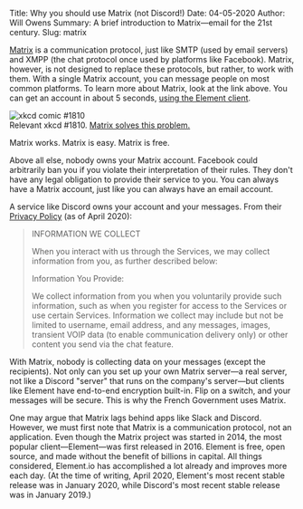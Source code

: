 Title: Why you should use Matrix (not Discord!)
Date: 04-05-2020
Author: Will Owens
Summary: A brief introduction to Matrix—email for the 21st century.
Slug: matrix

[Matrix](https://matrix.org/docs/guides/introduction#what-is-matrix) is a communication protocol, just like SMTP (used by email servers) and XMPP (the chat protocol once used by platforms like Facebook).
Matrix, however, is not designed to replace these protocols, but rather, to work with them.
With a single Matrix account, you can message people on most common platforms.
To learn more about Matrix, look at the link above. You can get an account in about 5 seconds, [using the Element client](https://element.io/get-started).

<div class="nowrap">
    <img src=https://imgs.xkcd.com/comics/chat_systems.png alt="xkcd comic #1810">
</div>
<div class=caption>
    Relevant xkcd #1810. <a href="https://twitter.com/matrixdotorg/status/841424770025545730?lang=en">Matrix solves this problem.</a>
</div>

Matrix works.
Matrix is easy.
Matrix is free.

Above all else, nobody owns your Matrix account.
Facebook could arbitrarily ban you if you violate their interpretation of their rules.
They don't have any legal obligation to provide their service to you.
You can always have a Matrix account, just like you can always have an email account.

A service like Discord owns your account and your messages. 
From their [Privacy Policy](https://discordapp.com/privacy") (as of April 2020):
> INFORMATION WE COLLECT
>
> When you interact with us through the Services, we may collect information from you, as further described below:
>
> Information You Provide:
>
> We collect information from you when you voluntarily provide such information, such as when you register for access to the Services or use certain Services. Information we collect may include but not be limited to username, email address, and any messages, images, transient VOIP data (to enable communication delivery only) or other content you send via the chat feature.

With Matrix, nobody is collecting data on your messages (except the recipients).
Not only can you set up your own Matrix server—a real server, not like a Discord "server" that runs on the company's server—but clients like Element have end-to-end encryption built-in.
Flip on a switch, and your messages will be secure.
This is why the French Government uses Matrix.

One may argue that Matrix lags behind apps like Slack and Discord.
However, we must first note that Matrix is a communication protocol, not an application.
Even though the Matrix project was started in 2014, the most popular client—Element—was first released in 2016.
Element is free, open source, and made without the benefit of billions in capital.
All things considered, Element.io has accomplished a lot already and improves more each day.
(At the time of writing, April 2020, Element's most recent stable release was in January 2020, while Discord's most recent stable release was in January 2019.)